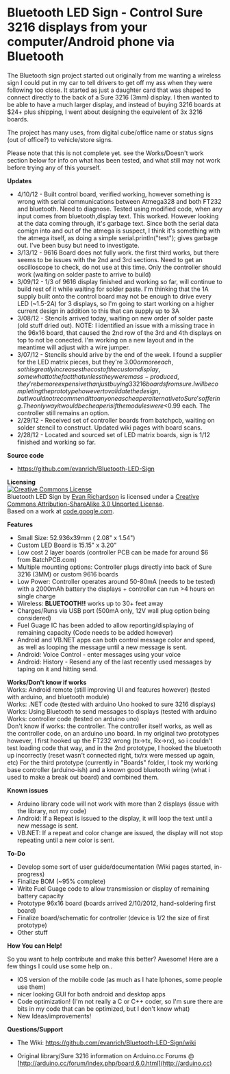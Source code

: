 # Bluetooth LED Sign - Control Sure 3216 displays from your computer/Android phone via Bluetooth

The Bluetooth sign project started out originally from me wanting a wireless sign I could put in my car to tell drivers to get off my ass when they were following too close.    It started as just a daughter card that was shaped to connect directly to the back of a Sure 3216 (3mm) display.  I then wanted to be able to have a much larger display, and instead of buying 3216 boards at $24+ plus shipping, I went about designing the equivelent of 3x 3216 boards. 

The project has many uses, from digital cube/office name or status signs (out of office?) to vehicle/store signs.

Please note that this is not complete yet.  see the Works/Doesn't work section below for info on what has been tested, and what still may not work before trying any of this yourself.

**Updates**

* 4/10/12 - Built control board, verified working, however something is wrong with serial communications between Atmega328 and both FT232 and bluetooth.  Need to diagnose.  Tested using modified code, when any input comes from bluetooth,display text.  This worked.  However looking at the data coming through, it's garbage text.  Since both the serial data comign into and out of the atmega is suspect, I think it's something with the atmega itself, as doing a simple serial.println("test"); gives garbage out.   I've been busy but need to investigate.
* 3/13/12 - 9616 Board does not fully work.  the first third works, but there seems to be issues with the 2nd and 3rd sections.   Need to get an oscilloscope to check, do not use at this time.  Only the controller should work (waiting on solder paste to arrive to build)
* 3/09/12 - 1/3 of 9616 display finished and working so far, will continue to build rest of it while waiting for solder paste.  I'm thinking that the 1A supply built onto the control board may not be enough to drive every LED (~1.5-2A) for 3 displays, so I'm going to start working on a higher current design in addition to this that can supply up to 3A
* 3/08/12 - Stencils arrived today, waiting on new order of solder paste (old stuff dried out).    NOTE: I identified an issue with a missing trace in the 96x16 board, that caused the 2nd row of the 3rd and 4th displays on top to not be conected.  I'm working on a new layout and in the meantime will adjust with a wire jumper.
* 3/07/12 - Stencils should arive by the end of the week.   I found a supplier for the LED matrix pieces, but they're $3.00 or more each, so this greatly increases the cost of the custom display, somewhat to the fact that unless they were mass-produced, they're be more expensive than just buying 3 3216 boards from sure.   I will be completing the prototype however to validate the design, but I would not recommend it to anyone as cheaper alternative to Sure's offering.   The only way it would be cheaper is if the modules were <$0.99 each.  The controller still remains an option.
* 2/29/12 - Received set of controller boards from batchpcb, waiting on solder stencil to construct.  Updated wiki pages with board scans.
* 2/28/12 - Located and sourced set of LED matrix boards, sign is 1/12 finished and working so far.

**Source code**

* https://github.com/evanrich/Bluetooth-LED-Sign

**Licensing**<br />
<a rel="license" href="http://creativecommons.org/licenses/by-sa/3.0/"><img alt="Creative Commons License" style="border-width:0" src="http://i.creativecommons.org/l/by-sa/3.0/88x31.png" /></a><br /><span xmlns:dct="http://purl.org/dc/terms/" property="dct:title">Bluetooth LED Sign</span> by <a xmlns:cc="http://creativecommons.org/ns#" href="https://github.com/evanrich/Bluetooth-LED-Sign" property="cc:attributionName" rel="cc:attributionURL">Evan Richardson</a> is licensed under a <a rel="license" href="http://creativecommons.org/licenses/by-sa/3.0/">Creative Commons Attribution-ShareAlike 3.0 Unported License</a>.<br />Based on a work at <a xmlns:dct="http://purl.org/dc/terms/" href="https://code.google.com/p/ht1632c/" rel="dct:source">code.google.com</a>.



**Features**

* Small Size: 52.936x39mm ( 2.08" x 1.54")
* Custom LED Board is 15.15" x 3.20"
* Low cost 2 layer boards (controller PCB can be made for around $6 from BatchPCB.com)
* Multiple mounting options: Controller plugs directly into back of Sure 3216 (3MM) or custom 9616 boards
* Low Power: Controller operates around 50-80mA (needs to be tested) with a 2000mAh battery the displays + controller can run >4 hours on single charge
* Wireless: **BLUETOOTH!!**  works up to 30+ feet away
* Charges/Runs via USB port (500mA only, 12V wall plug option being considered)
* Fuel Guage IC has been added to allow reporting/displaying of remaining capacity (Code needs to be added however)
* Android and VB.NET apps can both control message color and speed, as well as looping the message until a new message is sent.
* Android: Voice Control - enter messages using your voice
* Android: History - Resend any of the last recently used messages by taping on it and hitting send.

**Works/Don't know if works** <br>
Works: Android remote (still improving UI and features however) (tested with arduino, and bluetooth module)<br>
Works: .NET code (tested with arduino Uno hooked to sure 3216 displays)<br>
Works: Using Bluetooth to send messages to displays (tested with arduino<br>
Works: controller code (tested on arduino uno)<br>
Don't know if works: the controller.   The controller itself works, as well as the controller code, on an arduino uno board. In my original two prototypes however, I first hooked up the FT232 wrong (tx->tx, Rx->rx), so i couldn't test loading code that way, and in the 2nd prototype, I hooked the bluetooth up incorrectly (reset wasn't connected right, tx/rx were messed up again, etc) For the third prototype (currently in "Boards" folder, I took my working base controller (arduino-ish) and a known good bluetooth wiring (what i used to make a break out board) and combined them.<br>



**Known issues**

* Arduino library code will not work with more than 2 displays (issue with the library, not my code)
* Android: If a Repeat is issued to the display, it will loop the text until a new message is sent.
* VB.NET: If a repeat and color change are issued, the display will not stop repeating until a new color is sent.

**To-Do**

* Develop some sort of user guide/documentation (Wiki pages started, in-progress)
* Finalize BOM (~95% complete)
* Write Fuel Guage code to allow transmission or display of remaining battery capacity
* Prototype 96x16 board (boards arrived 2/10/2012, hand-soldering first board)
* Finalize board/schematic for controller (device is 1/2 the size of first prototype)
* Other stuff

**How You can Help!**

So you want to help contribute and make this better? Awesome!   Here are a few things I could use some help on..

* IOS version of the mobile code (as much as I hate Iphones, some people use them)
* nicer looking GUI for both android and desktop apps
* Code optimization!  (I'm not really a C or C++ coder, so I'm sure there are bits in my code that can be optimized, but I don't know what)
* New Ideas/improvements!


**Questions/Support**

* The Wiki: https://github.com/evanrich/Bluetooth-LED-Sign/wiki

* Original library/Sure 3216 information on Arduino.cc Forums @ [http://arduino.cc/forum/index.php/board,6.0.html](http://arduino.cc)

